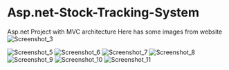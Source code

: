 # Asp.net-Stock-Tracking-System
Asp.net Project with MVC architecture
Here has some images from website
![Screenshot_3](https://user-images.githubusercontent.com/48466124/93664748-3d569b80-fa82-11ea-82d8-414f6f6bc694.png)

![Screenshot_5](https://user-images.githubusercontent.com/48466124/93664767-6a0ab300-fa82-11ea-80fb-94352d3bfe80.png)
![Screenshot_6](https://user-images.githubusercontent.com/48466124/93664771-6c6d0d00-fa82-11ea-828e-4f6fd3fec928.png)
![Screenshot_7](https://user-images.githubusercontent.com/48466124/93664773-6ecf6700-fa82-11ea-831a-b4072fea5b2e.png)
![Screenshot_8](https://user-images.githubusercontent.com/48466124/93664774-7131c100-fa82-11ea-8062-bf72241d7182.png)
![Screenshot_9](https://user-images.githubusercontent.com/48466124/93664775-742cb180-fa82-11ea-9bc9-e463b4218667.png)
![Screenshot_10](https://user-images.githubusercontent.com/48466124/93664778-7858cf00-fa82-11ea-80bf-1997fdd1ee41.png)
![Screenshot_11](https://user-images.githubusercontent.com/48466124/93664780-7989fc00-fa82-11ea-9a75-2145d152d1e5.png)
